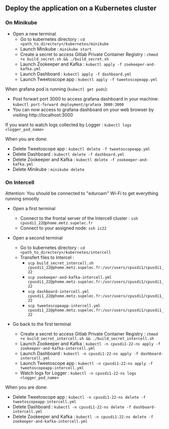 ## Deploy the application on a Kubernetes cluster
### On Minikube
- Open a new terminal
  - Go to kubernetes directory : `cd <path_to_directory>/kubernetes/minikube`
  - Launch Minikube : `minikube start`
  - Create a secret to access Gitlab Private Container Registry : `chmod +x build_secret.sh && ./build_secret.sh`
  - Launch Zookeeper and Kafka : `kubectl apply -f zookeeper-and-kafka.yml`
  - Launch Dashboard : `kubectl apply -f dashboard.yml`
  - Launch Tweetoscope app : `kubectl apply -f tweetoscopeapp.yml`

When grafana pod is running (`kubectl get pods`):
- Post forwart port 3000 to access grafana dashboard in your machine: `kubectl port-forward deployment/grafana 3000:3000`
- You can now access to grafana dashboard on your web browser by visiting http://localhost:3000
  
If you want to watch logs collected by Logger : `kubectl logs <logger_pod_name>` 

When you are done:
- Delete Tweetoscope app : `kubectl delete -f tweetoscopeapp.yml`
- Delete Dashboard : `kubectl delete -f dashboard.yml`
- Delete Zookeeper and Kafka : `kubectl delete -f zookeeper-and-kafka.yml`
- Delete Minikube : `minikube delete`

### On Intercell

Attention: You should be connected to "eduroam" Wi-Fi to get everything running smootly

- Open a first terminal
  - Connect to the frontal server of the Intercell cluster : `ssh cpusdi1_22@phome.metz.supelec.fr`
  - Connect to your assigned node: `ssh ic22`


- Open a second terminal
  - Go to kubernetes directory : `cd <path_to_directory>/kubernetes/intercell`
  - Transfert files to Intercel :
    - `scp build_secret_intercell.sh cpusdi1_22@phome.metz.supelec.fr:/usr/users/cpusdi1/cpusdi1_22`
    - `scp zookeeper-and-kafka-intercell.yml cpusdi1_22@phome.metz.supelec.fr:/usr/users/cpusdi1/cpusdi1_22`
    - `scp dashboard-intercell.yml cpusdi1_22@phome.metz.supelec.fr:/usr/users/cpusdi1/cpusdi1_22`
    - `scp tweetoscopeapp-intercell.yml cpusdi1_22@phome.metz.supelec.fr:/usr/users/cpusdi1/cpusdi1_22`

- Go back to the first terminal
  - Create a secret to access Gitlab Private Container Registry : `chmod +x build_secret_intercell.sh && ./build_secret_intercell.sh`
  - Launch Zookeeper and Kafka : `kubectl -n cpusdi1-22-ns apply -f zookeeper-and-kafka-intercell.yml`
  - Launch Dashboard : `kubectl -n cpusdi1-22-ns apply -f dashboard-intercell.yml`
  - Launch Tweetoscope app : `kubectl -n cpusdi1-22-ns apply -f tweetoscopeapp-intercell.yml`
  - Watch logs for Logger : `kubectl -n cpusdi1-22-ns logs <logger_pod_name>` 

When you are done:
- Delete Tweetoscope app : `kubectl -n cpusdi1-22-ns delete -f tweetoscopeapp-intercell.yml`
- Delete Dashboard : `kubectl -n cpusdi1-22-ns delete -f dashboard-intercell.yml`
- Delete Zookeeper and Kafka : `kubectl -n cpusdi1-22-ns delete -f zookeeper-and-kafka-intercell.yml`
